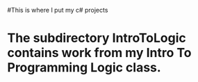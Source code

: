 #This is where I put my c# projects
# The subdirectory IntroToLogic contains work from my Intro To Programming Logic class.

